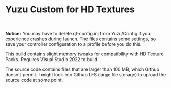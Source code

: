 <h1>Yuzu Custom for HD Textures</h1>
<br>
<p><b>Notice:</b> You may have to delete qt-config.ini from Yuzu/Config if you experience crashes during launch. The files contains some settings, so save your controller configuration to a profile before you do this.</p>
<p>This build contains slight memory tweaks for compatibility with HD Texture Packs. Requires Visual Studio 2022 to build.</p>
<p>The source code contains files that are larger than 100 MB, which Github doesn't permit. I might look into Github LFS (large file storage) to upload the source code at some point.</p>
